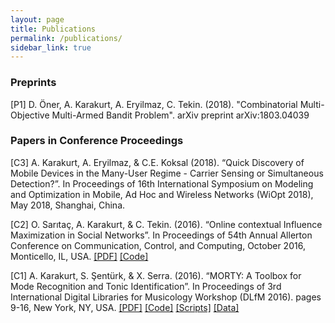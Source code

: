 ```yaml
---
layout: page
title: Publications
permalink: /publications/
sidebar_link: true
---
```

### Preprints ###
[P1] D. Öner, A. Karakurt, A. Eryilmaz, C. Tekin. (2018). "Combinatorial Multi-Objective Multi-Armed Bandit Problem". arXiv preprint arXiv:1803.04039

### Papers in Conference Proceedings ###

[C3] A. Karakurt, A. Eryilmaz, & C.E. Koksal (2018). “Quick Discovery of Mobile Devices in the Many-User Regime - Carrier Sensing or Simultaneous Detection?”. In Proceedings of 16th International Symposium on Modeling and Optimization in Mobile, Ad Hoc and Wireless Networks (WiOpt 2018), May 2018, Shanghai, China.

[C2] O. Sarıtaç, A. Karakurt, & C. Tekin. (2016). “Online contextual Influence Maximization in Social Networks”. In Proceedings of 54th Annual Allerton Conference on Communication, Control, and Computing, October 2016, Monticello, IL, USA.
[[PDF]](http://ieeexplore.ieee.org/abstract/document/7852372/ "IEEEXplore") [[Code]](https://github.com/altugkarakurt/OCIMP "GitHub")

[C1] A. Karakurt, S. Şentürk, & X. Serra. (2016). “MORTY: A Toolbox for Mode Recognition and Tonic Identification”. In Proceedings of 3rd International Digital Libraries for Musicology Workshop (DLfM 2016). pages 9-16, New York, NY, USA.
[[PDF]](https://dl.acm.org/citation.cfm?id=2970054 "ACM Digital Library") [[Code]](https://github.com/altugkarakurt/morty "GitHub") [[Scripts]](https://github.com/sertansenturk/makam_recognition_experiments "GitHub") [[Data]](https://github.com/MTG/otmm_makam_recognition_dataset "GitHub")
